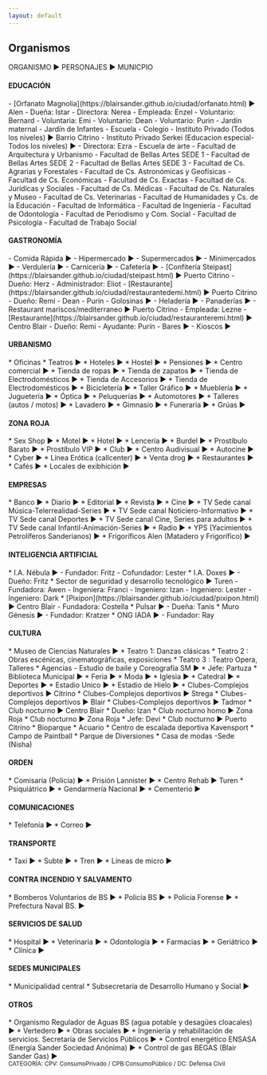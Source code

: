 ```yaml
---
layout: default
---
```


<h2>Organismos</h2>

ORGANISMO ► PERSONAJES ► MUNICPIO

<h4>EDUCACIÓN</h4>
- [Orfanato Magnolia](https://blairsander.github.io/ciudad/orfanato.html) ►  Alen
   - Dueña: Istar
   - Directora: Nerea  
   - Empleada: Enzel
   - Voluntario: Bernard
   - Voluntaria: Emi
   - Voluntario: Dean
   - Voluntario: Purin
- Jardín maternal
- Jardín de Infantes
- Escuela
- Colegio
- Instituto Privado (Todos los niveles) ► Barrio Citrino
- Instituto Privado Serkei (Educacion especial-Todos los niveles) ► 
   - Directora: Ezra
- Escuela de arte
- Facultad de Arquitectura y Urbanismo
- Facultad de Bellas Artes SEDE 1
- Facultad de Bellas Artes SEDE 2
- Facultad de Bellas Artes SEDE 3
- Facultad de Cs. Agrarias y Forestales
- Facultad de Cs. Astronómicas y Geofísicas
- Facultad de Cs. Económicas
- Facultad de Cs. Exactas
- Facultad de Cs. Jurídicas y Sociales
- Facultad de Cs. Médicas
- Facultad de Cs. Naturales y Museo
- Facultad de Cs. Veterinarias
- Facultad de Humanidades y Cs. de la Educación
- Facultad de Informática
- Facultad de Ingeniería
- Facultad de Odontología
- Facultad de Periodismo y Com. Social
- Facultad de Psicología
- Facultad de Trabajo Social

<h4>GASTRONOMÍA</h4>
- Comida Rápida ►
- Hipermercado ► 
- Supermercados ►
- Minimercados ► 
- Verdulería ► 
- Carnicería ► 
- Cafetería ► 
- [Confitería Steipast](https://blairsander.github.io/ciudad/steipast.html) ► Puerto Citrino
    - Dueño: Herz 
    - Administrador: Eliot
- [Restaurante](https://blairsander.github.io/ciudad/restaurantedemi.html) ► Puerto Citrino
   - Dueño: Remi 
   - Dean
   - Purin
- Golosinas ► 
- Heladería ► 
- Panaderías ► 
- Restaurant mariscos/mediterraneo ► Puerto Citrino
    - Empleada: Lezne 
- [Restaurante](https://blairsander.github.io/ciudad/restauranteremi.html) ► Centro Blair
   - Dueño: Remi 
   - Ayudante: Purín 
- Bares ► 
- Kioscos ► 

<h4>URBANISMO</h4>
* Oficinas 
* Teatros ► 
* Hoteles ► 
* Hostel ► 
* Pensiones ► 
* Centro comercial ► 
* Tienda de ropas ► 
* Tienda de zapatos ► 
* Tienda de Electrodomésticos ► 
* Tienda de Accesorios ► 
* Tienda de Electrodomésticos ► 
* Bicicletería ► 
* Taller Gráfico ► 
* Mueblería   ► 
* Juguetería ► 
* Óptica ► 
* Peluquerías ► 
* Automotores ► 
* Talleres (autos / motos) ► 
* Lavadero ► 
* Gimnasio ► 
* Funeraria ► 
* Grúas ► 

<h4>ZONA ROJA</h4>
* Sex Shop ►  
* Motel ►
* Hotel ►
* Lencería ► 
* Burdel ► 
* Prostíbulo Barato ► 
* Prostíbulo VIP ► 
* Club ► 
* Centro Audivisual ► 
* Autocine ►
* Cyber ► 
* Línea Erótica (callcenter) ► 
* Venta drog ►
* Restaurantes ►
* Cafés ► 
* Locales de exibhición ► 

<h4>EMPRESAS</h4>
* Banco ► 
* Diario ► 
* Editorial ► 
* Revista ► 
* Cine ► 
* TV Sede canal Música-Telerrealidad-Series ► 
* TV Sede canal Noticiero-Informativo ► 
* TV Sede canal Deportes ► 
* TV Sede canal Cine, Series para adultos ► 
* TV Sede canal Infantil-Animación-Series ► 
* Radio ► 
* YPS (Yacimientos Petrolíferos Sanderianos) ► 
* Frigoríficos Alen (Matadero y Frigorífico) ► 

<h4>INTELIGENCIA ARTIFICIAL</h4>
* I.A. Nébula ► 
   - Fundador: Fritz
   - Cofundador: Lester
* I.A. Doxes ► 
   - Dueño: Fritz
* Sector de seguridad y desarrollo tecnológico ► Turen
   - Fundadora: Awen
   - Ingeniera: Franci
   - Ingeniero: Izan
   - Ingeniero: Lester
   - Ingeniero: Dark
* [Pixipon](https://blairsander.github.io/ciudad/pixipon.html) ► Centro Blair
   - Fundadora: Costella
* Pulsar ► 
   -  Dueña: Tanis
* Muro Génesis ► 
   - Fundador: Kratzer
* ONG IADA ► 
   - Fundador: Ray

<h4>CULTURA</h4>
* Museo de Ciencias Naturales ► 
* Teatro 1: Danzas clásicas
* Teatro 2 : Obras escénicas, cinematográficas, exposiciones
* Teatro 3 : Teatro Opera, Talleres
* Agencias - Estudio de baile y Coreografia SM  ► 
    * Jefe: Partuza
* Biblioteca Municipal ► 
* Feria ► 
* Moda ► 
* Iglesia ► 
* Catedral ► 
* Deportes ► 
* Estadio Unico ► 
* Estadio de Hielo ► 
* Clubes-Complejos deportivos ►  Citrino
* Clubes-Complejos deportivos ►  Strega
* Clubes-Complejos deportivos ►  Blair
* Clubes-Complejos deportivos ►  Tadmor
* Club nocturno ► Centro Blair 
    * Dueño: Izan
* Club nocturno homo ► Zona Roja
* Club nocturno  ► Zona Roja
    * Jefe: Devi
* Club nocturno  ► Puerto Citrino
* Bioparque
* Acuario
* Centro de escalada deportiva Kavensport
* Campo de Paintball
* Parque de Diversiones
* Casa de modas -Sede (Nisha)


<h4>ORDEN</h4>
* Comisaría (Policía) ►  
* Prisión Lannister ► 
* Centro Rehab ► Turen
* Psiquiátrico ►
* Gendarmería Nacional ► 
* Cementerio ► 


<h4>COMUNICACIONES</h4>
* Telefonía ►  
* Correo ► 


<h4>TRANSPORTE</h4>
* Taxi ► 
* Subte  ► 
* Tren ► 
* Líneas de micro ► 

<h4>CONTRA INCENDIO Y SALVAMENTO</h4>
* Bomberos Voluntarios de BS ► 
* Policía BS ► 
* Policía Forense ►
* Prefectura Naval BS. ► 

<h4>SERVICIOS DE SALUD</h4> 
* Hospital ►  
* Veterinaria ►  
* Odontología ►
* Farmacias ► 
* Geriátrico ► 
* Clínica ► 

<h4>SEDES MUNICIPALES</h4> 
* Municipalidad central
* Subsecretaría de Desarrollo Humano y Social ► 

<h4>OTROS</h4>
* Organismo Regulador de Aguas BS (agua potable y desagües cloacales) ► 
* Vertedero ► 
* Obras sociales ►
* Ingeniería y rehabilitación de servicios. Secretaría de Servicios Públicos ►    
* Control energético ENSASA (Energía Sander Sociedad Anónima) ► 
* Control de gas BEGAS (Blair Sander Gas) ►  


<br>
<small>CATEGORÍA: CPV: ConsumoPrivado / CPB:ConsumoPúblico / DC: Defensa Civil</small>
